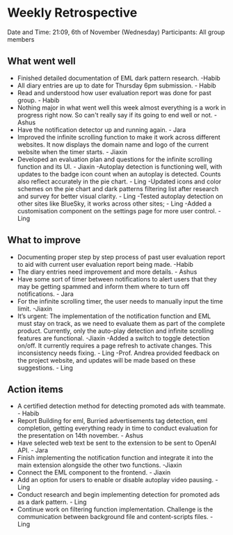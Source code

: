 # Weekly Retrospective 
Date and Time: 21:09, 6th of November (Wednesday) 
Participants: All group members 

## What went well 
- Finished detailed documentation of EML dark pattern research. -Habib 
- All diary entries are up to date for Thursday 6pm submission. - Habib 
- Read and understood how user evaluation report was done for past group. - Habib 
- Nothing major in what went well this week almost everything is a work in progress right now. So can't really say if its going to end well or not. - Ashus
- Have the notification detector up and running again. - Jara
- Improved the infinite scrolling function to make it work across different websites. It now displays the domain name and logo of the 
  current website when the timer starts. - Jiaxin
- Developed an evaluation plan and questions for the infinite scrolling function and its UI. - Jiaxin
-Autoplay detection is functioning well, with updates to the badge icon count when an autoplay is detected. Counts also reflect accurately in the pie chart. - Ling
-Updated icons and color schemes on the pie chart and dark patterns filtering list after research and survey for better visual clarity. - Ling
-Tested autoplay detection on other sites like BlueSky, it works across other sites; - Ling
-Added a customisation component on the settings page for more user control. - Ling
## What to improve 
- Documenting proper step by step process of past user evaluation report to aid with current user evaluation report being made. -Habib
- The diary entries need improvement and more details. - Ashus
- Have some sort of timer between notifications to alert users that they may be getting spammed and inform them where to turn off notifications. - Jara
- For the infinite scrolling timer, the user needs to manually input the time limit. -Jiaxin
- It’s urgent: The implementation of the notification function and EML must stay on track, as we need to evaluate them as part of the complete product. Currently, only the auto-play detection and infinite scrolling features are functional. -Jiaxin
-Added a switch to toggle detection on/off. It currently requires a page refresh to activate changes. This inconsistency needs fixing. - Ling
-Prof. Andrea provided feedback on the project website, and updates will be made based on these suggestions. - Ling
## Action items 
- A certified detection method for detecting promoted ads with teammate. - Habib 
- Report Building for eml, Burried advertisements tag detection, eml completion, getting everything ready in time to conduct evaluation for the presentation on 14th november. - Ashus
- Have selected web text be sent to the extension to be sent to OpenAI API. - Jara
- Finish implementing the notification function and integrate it into the main extension alongside the other two functions. -Jiaxin
- Connect the EML component to the frontend. - Jiaxin
- Add an option for users to enable or disable autoplay video pausing. - Ling
- Conduct research and begin implementing detection for promoted ads as a dark pattern. - Ling
- Continue work on filtering function implementation. Challenge is the communication between background file and content-scripts files. -  Ling
